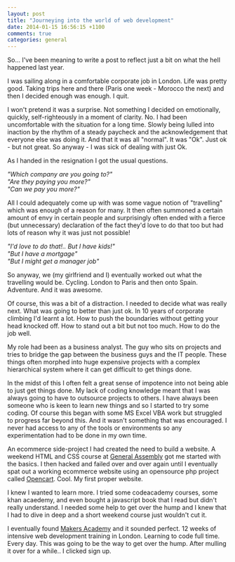 ```yaml
---
layout: post
title: "Journeying into the world of web development"
date: 2014-01-15 16:56:15 +1100
comments: true
categories: general
---
```


So... I've been meaning to write a post to reflect just a bit on what the hell happened last year. 

I was sailing along in a comfortable corporate job in London. Life was pretty good. Taking trips here and there (Paris one week - Morocco the next) and then I decided enough was enough. I quit. 

I won't pretend it was a surprise. Not something I decided on emotionally, quickly, self-righteously in a moment of clarity. No. I had been uncomfortable with the situation for a long time. Slowly being lulled into inaction by the rhythm of a steady paycheck and the acknowledgement that everyone else was doing it. And that it was all "normal". It was "Ok". Just ok - but not great. So anyway - I was sick of dealing with just Ok.

As I handed in the resignation I got the usual questions.

*"Which company are you going to?"* <br>
*"Are they paying you more?"* <br>
*"Can we pay you more?"* 

All I could adequately come up with was some vague notion of "travelling" which was enough of a reason for many. It then often summoned a certain amount of envy in certain people and surprisingly often ended with a fierce (but unnecessary) declaration of the fact they'd love to do that too but had lots of reason why it was just not possible!

*"I'd love to do that!.. But I have kids!"* <br>
*"But I have a mortgage"* <br>
*"But I might get a manager job"*

So anyway, we (my girlfriend and I) eventually worked out what the travelling would be. Cycling. London to Paris and then onto Spain. Adventure. And it was awesome.

Of course, this was a bit of a distraction. I needed to decide what was really next. What was going to better than just ok. In 10 years of corporate climbing I'd learnt a lot. How to push the boundaries without getting your head knocked off. How to stand out a bit but not too much. How to do the job well.

My role had been as a business analyst. The guy who sits on projects and tries to bridge the gap between the business guys and the IT people. These things often morphed into huge expensive projects with a complex hierarchical system where it can get difficult to get things done.

In the midst of this I often felt a great sense of impotence into not being able to just get things done. My lack of coding knowledge meant that I was always going to have to outsource projects to others. I have always been someone who is keen to learn new things and so I started to try some coding. Of course this began with some MS Excel VBA work but struggled to progress far beyond this. And it wasn't something that was encouraged. I never had access to any of the tools or environments so any experimentation had to be done in my own time. 

An ecommerce side-project I had created the need to build a website. A weekend HTML and CSS course at [General Assembly](http://www.generalassembly.com) got me started with the basics. I then hacked and failed over and over again until I eventually spat out a working ecommerce website using an opensource php project called [Opencart](http://www.opencart.com). Cool. My first proper website.

I knew I wanted to learn more. I tried some codeacademy courses, some khan acaedemy, and even bought a javascript book that I read but didn't really understand. I needed some help to get over the hump and I knew that I had to dive in deep and a short weekend course just wouldn't cut it.

I eventually found [Makers Academy](http://www.makersacademy.com) and it sounded perfect. 12 weeks of intensive web development training in London. Learning to code full time. Every day. This was going to be the way to get over the hump. After mulling it over for a while.. I clicked sign up.

